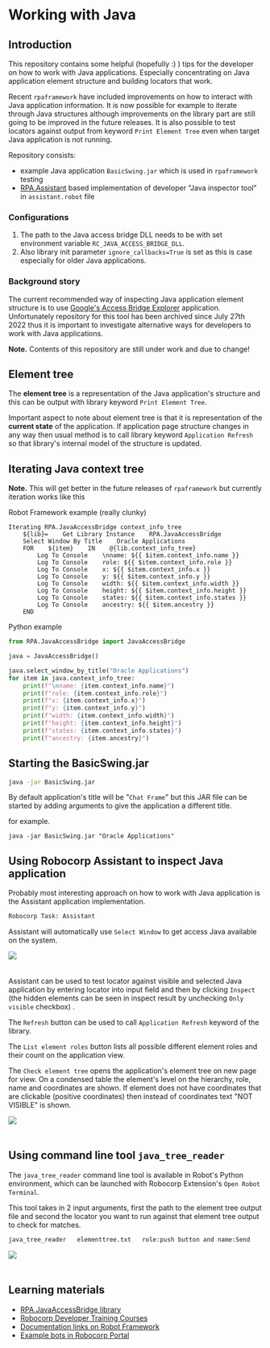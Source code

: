 # Working with Java

## Introduction

This repository contains some helpful (hopefully :) ) tips for the developer on how to work with
Java applications. Especially concentrating on Java application element structure and
building locators that work.

Recent ``rpaframework`` have included improvements on how to interact with Java application information. It is now possible for example to iterate through Java structures although improvements on the library part are still going to be improved in the future releases. It is also possible to test locators against output from keyword ``Print Element Tree`` even when target Java application is not running.

Repository consists:

- example Java application `BasicSwing.jar` which is used in ``rpaframework`` testing
- [RPA.Assistant](https://robocorp.com/docs/libraries/rpa-framework/rpa-assistant) based implementation of developer "Java inspector tool" in `assistant.robot` file

### Configurations

1. The path to the Java access bridge DLL needs to be with set environment variable `RC_JAVA_ACCESS_BRIDGE_DLL`.
2. Also library init parameter `ignore_callbacks=True` is set as this is case especially for older Java applications.

### Background story

The current recommended way of inspecting Java application element structure is to use [Google's Access Bridge Explorer](https://github.com/google/access-bridge-explorer) application. Unfortunately repository for this tool has been archived since July 27th 2022 thus it is important to investigate alternative ways for developers to work with Java applications.

**Note.** Contents of this repository are still under work and due to change!

## Element tree

The **element tree** is a representation of the Java application's structure and this can be output with library keyword ``Print Element Tree``.

Important aspect to note about element tree is that it is representation of the **current state** of the application. If application page structure changes in any way then usual method is to call library keyword ``Application Refresh`` so that library's internal model of the structure is updated.

## Iterating Java context tree

**Note.** This will get better in the future releases of `rpaframework` but currently iteration works like this

Robot Framework example (really clunky)
```robotframework
Iterating RPA.JavaAccessBridge context_info_tree
    ${lib}=    Get Library Instance    RPA.JavaAccessBridge
    Select Window By Title    Oracle Applications
    FOR    ${item}    IN    @{lib.context_info_tree}
        Log To Console    \nname: ${{ $item.context_info.name }}
        Log To Console    role: ${{ $item.context_info.role }}
        Log To Console    x: ${{ $item.context_info.x }}
        Log To Console    y: ${{ $item.context_info.y }}
        Log To Console    width: ${{ $item.context_info.width }}
        Log To Console    height: ${{ $item.context_info.height }}
        Log To Console    states: ${{ $item.context_info.states }}
        Log To Console    ancestry: ${{ $item.ancestry }}
    END
```

Python example
```python
from RPA.JavaAccessBridge import JavaAccessBridge

java = JavaAccessBridge()

java.select_window_by_title("Oracle Applications")
for item in java.context_info_tree:
    print(f"\nname: {item.context_info.name}")
    print(f"role: {item.context_info.role}")
    print(f"x: {item.context_info.x}")
    print(f"y: {item.context_info.y}")
    print(f"width: {item.context_info.width}")
    print(f"height: {item.context_info.height}")
    print(f"states: {item.context_info.states}")
    print(f"ancestry: {item.ancestry}")
```

## Starting the BasicSwing.jar

```bash
java -jar BasicSwing.jar
```
By default application's title will be "`Chat Frame`" but this JAR file can be started by adding arguments to give the application a different title.

for example.
```
java -jar BasicSwing.jar "Oracle Applications"
```

## Using Robocorp Assistant to inspect Java application

Probably most interesting approach on how to work with Java application is the Assistant application implementation.

```bash
Robocorp Task: Assistant
```

Assistant will automatically use `Select Window` to get access Java available on the system.

<img src="images/assistant.png" style="margin-bottom:20px">

Assistant can be used to test locator against visible and selected Java application by entering locator into input field and then by clicking `Inspect` (the hidden elements can be seen in inspect result by unchecking `Only visible` checkbox) .

The `Refresh` button can be used to call `Application Refresh` keyword of the library.

The `List element roles` button lists all possible different element roles and their count on the application view.

The `Check element tree` opens the application's element tree on new page for view. On a condensed table the element's level on the hierarchy, role, name and coordinates are shown. If element does not have coordinates that are clickable (positive coordinates) then instead of coordinates text "NOT VISIBLE" is shown.

<img src="images/check_element_tree.png" style="margin-bottom:20px">

## Using command line tool `java_tree_reader`

The `java_tree_reader` command line tool is available in Robot's Python environment, which can be launched with Robocorp Extension's `Open Robot Terminal`.

This tool takes in 2 input arguments, first the path to the element tree output file and second the locator you want to run against that element tree output to check for matches.

```bash
java_tree_reader   elementtree.txt   role:push button and name:Send
```

<img src="images/java_tree_reader.png" style="margin-bottom:20px">

## Learning materials

- [RPA.JavaAccessBridge library](https://robocorp.com/docs/libraries/rpa-framework/rpa-javaaccessbridge)
- [Robocorp Developer Training Courses](https://robocorp.com/docs/courses)
- [Documentation links on Robot Framework](https://robocorp.com/docs/languages-and-frameworks/robot-framework)
- [Example bots in Robocorp Portal](https://robocorp.com/portal)
